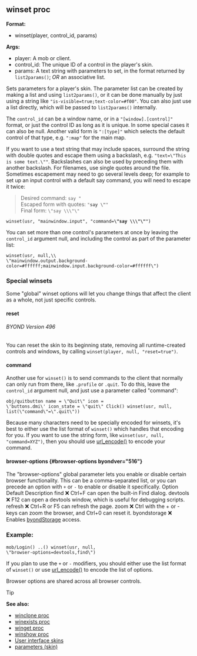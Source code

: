 ## winset proc

<!-- -->
**Format:**
+   winset(player, control_id, params)
<!-- -->
**Args:**
+   player: A mob or client.
+   control_id: The unique ID of a control in the player\'s skin.
+   params: A text string with parameters to set, in the format returned
    by `list2params()`; *OR* an associative list.


Sets parameters for a player\'s skin. The parameter list can be
created by making a list and using `list2params()`, or it can be done
manually by just using a string like
`"is-visible=true;text-color=#f00"`. You can also just use a list
directly, which will be passed to `list2params()` internally.


The `control_id` can be a window name, or in a
`"[window].[control]"` format, or just the control ID as long as it is
unique. In some special cases it can also be null. Another valid form is
`":[type]"` which selects the default control of that type, e.g.
`":map"` for the main map. 

If you want to use a text string
that may include spaces, surround the string with double quotes and
escape them using a backslash, e.g. `"text=\"This is some text.\""`.
Backslashes can also be used by preceding them with another backslash.
For filenames, use single quotes around the file. Sometimes escapement
may need to go several levels deep; for example to set up an input
control with a default say command, you will need to escape it twice:
> Desired command: `say "`\
> Escaped form with quotes: `"`**`say \"`**`"`\
> Final form: `\"say \\\"\"`
> 

`winset(usr, "mainwindow.input", "command=`**`\"say \\\"\"`**`")`


You can set more than one control\'s parameters at once by
leaving the `control_id` argument null, and including the control as
part of the parameter list: 
``` dm
winset(usr, null,\\
\"mainwindow.output.background-color=#ffffff;mainwindow.input.background-color=#ffffff\")
```

### Special winsets


Some \"global\" winset options will let you change things that
affect the client as a whole, not just specific controls.
#### reset 
###### BYOND Version 496


You can reset the skin to its beginning state, removing all
runtime-created controls and windows, by calling
`winset(player, null, "reset=true")`.
#### command


Another use for `winset()` is to send commands to the client
that normally can only run from there, like `.profile` or `.quit`. To do
this, leave the `control_id` argument null, and just use a parameter
called \"command\": 
``` dm
obj/quitbutton name = \"Quit\" icon =
\'buttons.dmi\' icon_state = \"quit\" Click() winset(usr, null,
list(\"command\"=\".quit\"))
```
 

Because many characters
need to be specially encoded for winsets, it\'s best to either use the
list format of `winset()` which handles that encoding for you. If you
want to use the string form, like `winset(usr, null, "command=XYZ")`,
then you should use [url_encode()](/ref/proc/url_encode.md)  to encode
your command.
#### browser-options {#browser-options byondver="516"}


The \"browser-options\" global parameter lets you enable or
disable certain browser functionality. This can be a comma-separated
list, or you can precede an option with `+` or `-` to enable or disable
it specifically.
Option
Default
Description
find
❌
Ctrl+F can open the built-in Find dialog.
devtools
❌
F12 can open a devtools window, which is useful for debugging scripts.
refresh
❌
Ctrl+R or F5 can refresh the page.
zoom
❌
Ctrl with the + or - keys can zoom the browser, and Ctrl+0 can reset it.
byondstorage
❌
Enables [byondStorage](/ref/skin/control/browser/byondStorage.md) 
access.
### Example:

``` dm
mob/Login() ..() winset(usr, null,
\"browser-options=devtools,find\")
```
 

If you plan to use
the `+` or `-` modifiers, you should either use the list format of
`winset()` or use [url_encode()](/ref/proc/url_encode.md) to encode the
list of options. 

Browser options are shared across all browser
controls.

> [!TIP] 
> **See also:**
> +   [winclone proc](/ref/proc/winclone.md) 
> +   [winexists proc](/ref/proc/winexists.md) 
> +   [winget proc](/ref/proc/winget.md) 
> +   [winshow proc](/ref/proc/winshow.md) 
> +   [User interface skins](/ref/skin.md) 
> +   [parameters (skin)](/ref/skin/param.md) 